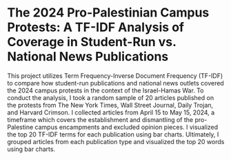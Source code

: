 # The 2024 Pro-Palestinian Campus Protests: A TF-IDF Analysis of Coverage in Student-Run vs. National News Publications
This project utilizes Term Frequency-Inverse Document Frequency (TF-IDF) to compare how student-run publications and national news outlets covered the 2024 campus protests in the context of the Israel-Hamas War. To conduct the analysis, I took a random sample of 20 articles published on the protests from The New York Times, Wall Street Journal, Daily Trojan, and Harvard Crimson. I collected articles from April 15 to May 15, 2024, a timeframe which covers the establishment and dismantling of the pro-Palestine campus encampments and excluded opinion pieces. I visualized the top 20 TF-IDF terms for each publication using bar charts. Ultimately, I grouped articles from each publication type and visualized the top 20 words using bar charts. 

